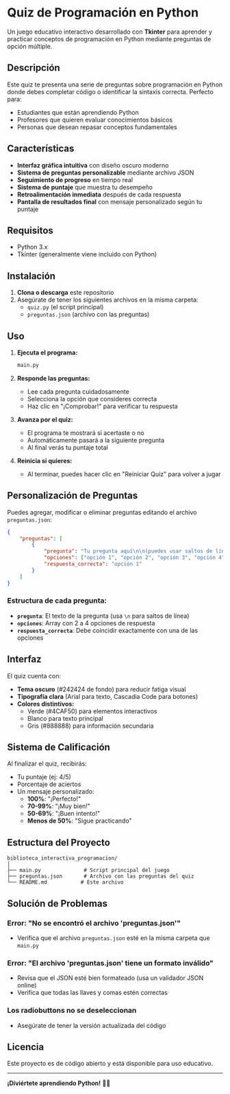 # Quiz de Programación en Python

Un juego educativo interactivo desarrollado con **Tkinter** para aprender y practicar conceptos de programación en Python mediante preguntas de opción múltiple.

## Descripción

Este quiz te presenta una serie de preguntas sobre programación en Python donde debes completar código o identificar la sintaxis correcta. Perfecto para:
- Estudiantes que están aprendiendo Python
- Profesores que quieren evaluar conocimientos básicos
- Personas que desean repasar conceptos fundamentales

## Características

- **Interfaz gráfica intuitiva** con diseño oscuro moderno
- **Sistema de preguntas personalizable** mediante archivo JSON
- **Seguimiento de progreso** en tiempo real
- **Sistema de puntaje** que muestra tu desempeño
- **Retroalimentación inmediata** después de cada respuesta
- **Pantalla de resultados final** con mensaje personalizado según tu puntaje

## Requisitos

- Python 3.x
- Tkinter (generalmente viene incluido con Python)

## Instalación

1. **Clona o descarga** este repositorio
2. Asegúrate de tener los siguientes archivos en la misma carpeta:
   - `quiz.py` (el script principal)
   - `preguntas.json` (archivo con las preguntas)

## Uso

1. **Ejecuta el programa:**
   ```bash
   main.py
   ```

2. **Responde las preguntas:**
   - Lee cada pregunta cuidadosamente
   - Selecciona la opción que consideres correcta 
   - Haz clic en "¡Comprobar!" para verificar tu respuesta

3. **Avanza por el quiz:**
   - El programa te mostrará si acertaste o no
   - Automáticamente pasará a la siguiente pregunta
   - Al final verás tu puntaje total

4. **Reinicia si quieres:**
   - Al terminar, puedes hacer clic en "Reiniciar Quiz" para volver a jugar

## Personalización de Preguntas

Puedes agregar, modificar o eliminar preguntas editando el archivo `preguntas.json`:

```json
{
    "preguntas": [
        {
            "pregunta": "Tu pregunta aquí\n\n(puedes usar saltos de línea)",
            "opciones": ["opción 1", "opción 2", "opción 3", "opción 4"],
            "respuesta_correcta": "opción 1"
        }
    ]
}
```

### Estructura de cada pregunta:

- **`pregunta`**: El texto de la pregunta (usa `\n` para saltos de línea)
- **`opciones`**: Array con 2 a 4 opciones de respuesta
- **`respuesta_correcta`**: Debe coincidir exactamente con una de las opciones

## Interfaz

El quiz cuenta con:
- **Tema oscuro** (#242424 de fondo) para reducir fatiga visual
- **Tipografía clara** (Arial para texto, Cascadia Code para botones)
- **Colores distintivos:**
  - Verde (#4CAF50) para elementos interactivos
  - Blanco para texto principal
  - Gris (#888888) para información secundaria

## Sistema de Calificación

Al finalizar el quiz, recibirás:
- Tu puntaje (ej: 4/5)
- Porcentaje de aciertos
- Un mensaje personalizado:
  - **100%**: "¡Perfecto!"
  - **70-99%**: "¡Muy bien!"
  - **50-69%**: "¡Buen intento!"
  - **Menos de 50%**: "Sigue practicando"

## Estructura del Proyecto

```
biblioteca_interactiva_programacion/
│
├── main.py              # Script principal del juego
├── preguntas.json       # Archivo con las preguntas del quiz
└── README.md           # Este archivo

```

## Solución de Problemas

### Error: "No se encontró el archivo 'preguntas.json'"
- Verifica que el archivo `preguntas.json` esté en la misma carpeta que `main.py`

### Error: "El archivo 'preguntas.json' tiene un formato inválido"
- Revisa que el JSON esté bien formateado (usa un validador JSON online)
- Verifica que todas las llaves y comas estén correctas

### Los radiobuttons no se deseleccionan
- Asegúrate de tener la versión actualizada del código

## Licencia

Este proyecto es de código abierto y está disponible para uso educativo.

---

**¡Diviértete aprendiendo Python!** 🐍✨

